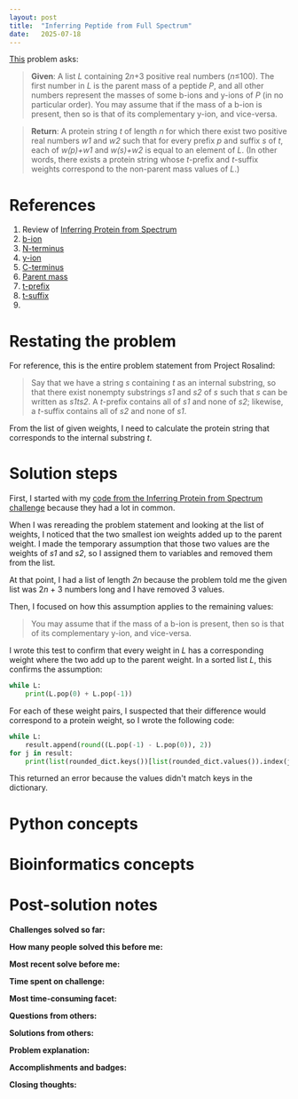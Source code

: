 ```yaml
---
layout: post
title:  "Inferring Peptide from Full Spectrum"
date:   2025-07-18
---
```


[This](https://rosalind.info/problems/full/) problem asks:

> **Given**: A list _L_ containing 2*n*+3 positive real numbers (_n_≤100). The first number in _L_ is the parent mass of a peptide _P_, and all other numbers represent the masses of some b-ions and y-ions of _P_ (in no particular order). You may assume that if the mass of a b-ion is present, then so is that of its complementary y-ion, and vice-versa.

> **Return**: A protein string _t_ of length _n_ for which there exist two positive real numbers _w1_ and _w2_ such that for every prefix _p_ and suffix _s_ of _t_, each of _w(p)+w1_ and _w(s)+w2_ is equal to an element of _L_. (In other words, there exists a protein string whose _t_-prefix and _t_-suffix weights correspond to the non-parent mass values of _L_.)

<!--break-->

# References
1. Review of [Inferring Protein from Spectrum](https://rosalind.info/problems/spec/)
2. [b-ion](https://rosalind.info/glossary/b-ion/)
3. [N-terminus](https://rosalind.info/glossary/n-terminus/)
4. [y-ion](https://rosalind.info/glossary/y-ion/)
5. [C-terminus](https://rosalind.info/glossary/c-terminus/)
6. [Parent mass](https://rosalind.info/glossary/parent-mass/)
7. [t-prefix](https://rosalind.info/glossary/t-prefix/)
8. [t-suffix](https://rosalind.info/glossary/t-suffix/)
9. 

# Restating the problem
For reference, this is the entire problem statement from Project Rosalind:

> Say that we have a string _s_ containing _t_ as an internal substring, so that there exist nonempty substrings _s1_ and _s2_ of _s_ such that _s_ can be written as _s1ts2_. A _t_-prefix contains all of _s1_ and none of _s2_; likewise, a _t_-suffix contains all of _s2_ and none of _s1_.

From the list of given weights, I need to calculate the protein string that corresponds to the internal substring _t_.

# Solution steps
First, I started with my [code from the Inferring Protein from Spectrum challenge](https://github.com/rmbryan71/rosalind/blob/main/solution-code/spec.py) because they had a lot in common.

When I was rereading the problem statement and looking at the list of weights, I noticed that the two smallest ion weights added up to the parent weight. I made the temporary assumption that those two values are the weights of _s1_ and _s2_, so I assigned them to variables and removed them from the list.

At that point, I had a list of length _2n_ because the problem told me the given list was 2*n* + 3 numbers long and I have removed 3 values.

Then, I focused on how this assumption applies to the remaining values:

> You may assume that if the mass of a b-ion is present, then so is that of its complementary y-ion, and vice-versa.

I wrote this test to confirm that every weight in _L_ has a corresponding weight where the two add up to the parent weight. In a sorted list _L_, this confirms the assumption:
```python
while L:
    print(L.pop(0) + L.pop(-1))
```

For each of these weight pairs, I suspected that their difference would correspond to a protein weight, so I wrote the following code:

```python
while L:
    result.append(round((L.pop(-1) - L.pop(0)), 2))
for j in result:
    print(list(rounded_dict.keys())[list(rounded_dict.values()).index(j)], end='')
```

This returned an error because the values didn't match keys in the dictionary.



# Python concepts

# Bioinformatics concepts

# Post-solution notes
**Challenges solved so far:** 

**How many people solved this before me:** 

**Most recent solve before me:** 

**Time spent on challenge:** 

**Most time-consuming facet:** 

**Questions from others:** 

**Solutions from others:**

**Problem explanation:** 

**Accomplishments and badges:** 

**Closing thoughts:** 